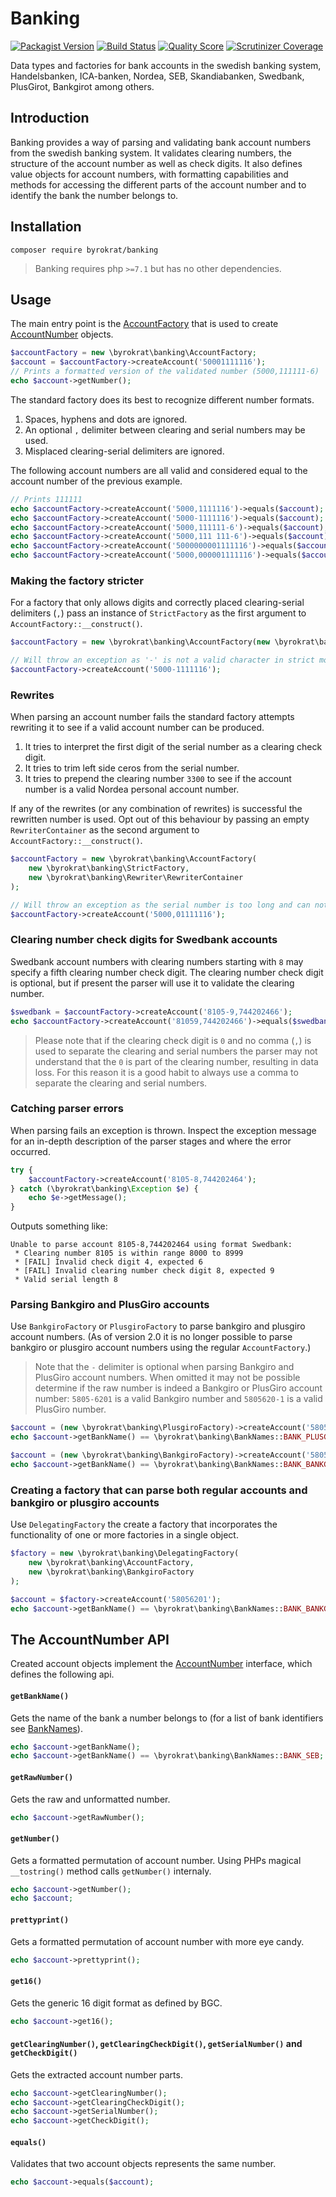# Banking

[![Packagist Version](https://img.shields.io/packagist/v/byrokrat/banking.svg?style=flat-square)](https://packagist.org/packages/byrokrat/banking)
[![Build Status](https://img.shields.io/travis/byrokrat/banking/master.svg?style=flat-square)](https://travis-ci.com/github/byrokrat/banking)
[![Quality Score](https://img.shields.io/scrutinizer/g/byrokrat/banking.svg?style=flat-square)](https://scrutinizer-ci.com/g/byrokrat/banking)
[![Scrutinizer Coverage](https://img.shields.io/scrutinizer/coverage/g/byrokrat/banking.svg?style=flat-square)](https://scrutinizer-ci.com/g/byrokrat/banking/?branch=master)

Data types and factories for bank accounts in the swedish banking system,
Handelsbanken, ICA-banken, Nordea, SEB, Skandiabanken, Swedbank, PlusGirot,
Bankgirot among others.

## Introduction

Banking provides a way of parsing and validating bank account numbers from the
swedish banking system. It validates clearing numbers, the structure of the
account number as well as check digits. It also defines value objects for account
numbers, with formatting capabilities and methods for accessing the different
parts of the account number and to identify the bank the number belongs to.

## Installation

```shell
composer require byrokrat/banking
```

> Banking requires php `>=7.1` but has no other dependencies.

## Usage

The main entry point is the [AccountFactory](/src/AccountFactoryInterface.php) that is
used to create [AccountNumber](/src/AccountNumber.php) objects.

<!--
    @example factory
    @expectOutput "5000,111111-6"
-->
```php
$accountFactory = new \byrokrat\banking\AccountFactory;
$account = $accountFactory->createAccount('50001111116');
// Prints a formatted version of the validated number (5000,111111-6)
echo $account->getNumber();
```

The standard factory does its best to recognize different number formats.

1. Spaces, hyphens and dots are ignored.
1. An optional `,` delimiter between clearing and serial numbers may be used.
1. Misplaced clearing-serial delimiters are ignored.

The following account numbers are all valid and considered equal to the account number
of the previous example.

<!--
    @example formats
    @include factory
    @expectOutput /1+$/
-->
```php
// Prints 111111
echo $accountFactory->createAccount('5000,1111116')->equals($account);
echo $accountFactory->createAccount('5000-1111116')->equals($account);
echo $accountFactory->createAccount('5000,111111-6')->equals($account);
echo $accountFactory->createAccount('5000,111 111-6')->equals($account);
echo $accountFactory->createAccount('5000000001111116')->equals($account);
echo $accountFactory->createAccount('5000,000001111116')->equals($account);
```

### Making the factory stricter

For a factory that only allows digits and correctly placed clearing-serial
delimiters (`,`) pass an instance of `StrictFactory` as the first argument to
`AccountFactory::__construct()`.

<!--
    @example StrictFactory
    @expectError
-->
```php
$accountFactory = new \byrokrat\banking\AccountFactory(new \byrokrat\banking\StrictFactory);

// Will throw an exception as '-' is not a valid character in strict mode
$accountFactory->createAccount('5000-1111116');
```

### Rewrites

When parsing an account number fails the standard factory attempts rewriting it
to see if a valid account number can be produced.

1. It tries to interpret the first digit of the serial number as a clearing check digit.
1. It tries to trim left side ceros from the serial number.
1. It tries to prepend the clearing number `3300` to see if the account number is
   a valid Nordea personal account number.

If any of the rewrites (or any combination of rewrites) is successful the rewritten
number is used. Opt out of this behaviour by passing an empty `RewriterContainer`
as the second argument to `AccountFactory::__construct()`.

<!--
    @example no-rewrites
    @expectError
-->
```php
$accountFactory = new \byrokrat\banking\AccountFactory(
    new \byrokrat\banking\StrictFactory,
    new \byrokrat\banking\Rewriter\RewriterContainer
);

// Will throw an exception as the serial number is too long and can not be trimmed.
$accountFactory->createAccount('5000,01111116');
```

### Clearing number check digits for Swedbank accounts

Swedbank account numbers with clearing numbers starting with `8` may specify a
fifth clearing number check digit. The clearing number check digit is optional,
but if present the parser will use it to validate the clearing number.

<!--
    @example swedbank
    @include factory
    @expectOutput /1$/
-->
```php
$swedbank = $accountFactory->createAccount('8105-9,744202466');
echo $accountFactory->createAccount('81059,744202466')->equals($swedbank);
```

> Please note that if the clearing check digit is `0` and no comma (`,`) is used
> to separate the clearing and serial numbers the parser may not understand that
> the `0` is part of the clearing number, resulting in data loss. For this
> reason it is a good habit to always use a comma to separate the clearing and
> serial numbers.

### Catching parser errors

When parsing fails an exception is thrown. Inspect the exception message for an
in-depth description of the parser stages and where the error occurred.

<!--
    @example error-message
    @include factory
    @expectOutput "/Unable to parse account/"
-->
```php
try {
    $accountFactory->createAccount('8105-8,744202464');
} catch (\byrokrat\banking\Exception $e) {
    echo $e->getMessage();
}
```

Outputs something like:

```
Unable to parse account 8105-8,744202464 using format Swedbank:
 * Clearing number 8105 is within range 8000 to 8999
 * [FAIL] Invalid check digit 4, expected 6
 * [FAIL] Invalid clearing number check digit 8, expected 9
 * Valid serial length 8
```

### Parsing Bankgiro and PlusGiro accounts

Use `BankgiroFactory` or `PlusgiroFactory` to parse bankgiro and plusgiro
account numbers. (As of version 2.0 it is no longer possible to parse bankgiro
or plusgiro account numbers using the regular `AccountFactory`.)

> Note that the `-` delimiter is optional when parsing Bankgiro and PlusGiro
> account numbers. When omitted it may not be possible determine if the raw
> number is indeed a Bankgiro or PlusGiro account number: `5805-6201` is a valid
> Bankgiro number and `5805620-1` is a valid PlusGiro number.

<!--
    @example plusgiro
    @expectOutput 1
-->
```php
$account = (new \byrokrat\banking\PlusgiroFactory)->createAccount('58056201');
echo $account->getBankName() == \byrokrat\banking\BankNames::BANK_PLUSGIRO;
```

<!--
    @example bankgiro
    @expectOutput 1
-->
```php
$account = (new \byrokrat\banking\BankgiroFactory)->createAccount('58056201');
echo $account->getBankName() == \byrokrat\banking\BankNames::BANK_BANKGIRO;
```

### Creating a factory that can parse both regular accounts and bankgiro or plusgiro accounts

Use `DelegatingFactory` the create a factory that incorporates the functionality
of one or more factories in a single object.

<!--
    @example delegation
    @expectOutput 1
-->
```php
$factory = new \byrokrat\banking\DelegatingFactory(
    new \byrokrat\banking\AccountFactory,
    new \byrokrat\banking\BankgiroFactory
);

$account = $factory->createAccount('58056201');
echo $account->getBankName() == \byrokrat\banking\BankNames::BANK_BANKGIRO;
```

## The AccountNumber API

Created account objects implement the [AccountNumber](/src/AccountNumber.php)
interface, which defines the following api.

#### `getBankName()`

Gets the name of the bank a number belongs to (for a list of bank identifiers
see [BankNames](/src/BankNames.php)).

<!--
    @example getBankName
    @include factory
    @expectOutput "/SEB1$/"
-->
```php
echo $account->getBankName();
echo $account->getBankName() == \byrokrat\banking\BankNames::BANK_SEB;
```

#### `getRawNumber()`

Gets the raw and unformatted number.

<!--
    @example getRawNumber
    @include factory
    @expectOutput "/50001111116$/"
-->
```php
echo $account->getRawNumber();
```

#### `getNumber()`

Gets a formatted permutation of account number. Using PHPs magical `__tostring()`
method calls `getNumber()` internaly.

<!--
    @example getNumber
    @include factory
    @expectOutput "/5000,111111-65000,111111-6$/"
-->
```php
echo $account->getNumber();
echo $account;
```

#### `prettyprint()`

Gets a formatted permutation of account number with more eye candy.

<!--
    @example prettyprint
    @include factory
    @expectOutput "/5000,111 111-6$/"
-->
```php
echo $account->prettyprint();
```

#### `get16()`

Gets the generic 16 digit format as defined by BGC.

<!--
    @example get16
    @include factory
    @expectOutput "/5000000001111116$/"
-->
```php
echo $account->get16();
```

#### `getClearingNumber()`, `getClearingCheckDigit()`, `getSerialNumber()` and `getCheckDigit()`

Gets the extracted account number parts.

<!--
    @example parts
    @include factory
    @expectOutput "/50001111116$/"
-->
```php
echo $account->getClearingNumber();
echo $account->getClearingCheckDigit();
echo $account->getSerialNumber();
echo $account->getCheckDigit();
```

#### `equals()`

Validates that two account objects represents the same number.

<!--
    @example equals
    @include factory
    @expectOutput "/1$/"
-->
```php
echo $account->equals($account);
```
